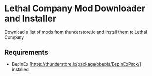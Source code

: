 # Lethal Company Mod Downloader and Installer

Download a list of mods from thunderstore.io and install them to Lethal Company

## Requirements
- BepInEx [https://thunderstore.io/package/bbepis/BepInExPack/] installed
